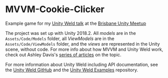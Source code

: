 # MVVM-Cookie-Clicker
Example game for my [Unity Weld talk](https://docs.google.com/presentation/d/e/2PACX-1vRvscWS4r93pAvnYbw3YDYZti5q411csVXVP1joN6rFdBRwSEnzsivb44PW5-fvXBAOmmFsGIPRPw0M/pub?start=false&loop=false&delayms=60000#slide=id.g483ce4aaf4_0_0) at the [Brisbane Unity Meetup](https://www.meetup.com/Brisbane-Unity-Developers/events/256315645/)

The project was set up with Unity 2018.2. All *models* are in the `Assets/Code/Models` folder, all *ViewModels* are in the `Assets/Code/ViewModels` folder, and the *views* are represented in the Unity scene, without code. For more info about how MVVM and Unity Weld work, check out Ashley Davis's [series of articles](http://www.what-could-possibly-go-wrong.com/bringing-mvvm-to-unity-part-1-about-mvvm-and-unity-weld/) on the topic. 

For more information about Unity Weld including API documentation, see the [Unity Weld GitHub](https://github.com/Real-Serious-Games/Unity-Weld) and the [Unity Weld Examples](https://github.com/Real-Serious-Games/Unity-Weld-Examples) repository.

